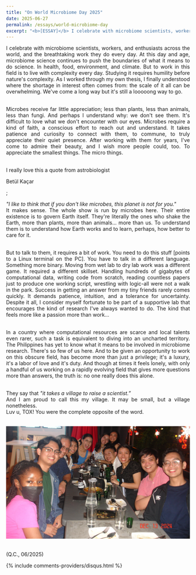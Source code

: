 ```yaml
---
title: "On World Microbiome Day 2025"
date: 2025-06-27
permalink: /essays/world-microbiome-day
excerpt: "<b>[ESSAY]</b> I celebrate with microbiome scientists, workers, and enthusiasts across the world, and the breathtaking work they do every day. At this day and age, microbiome science continues to push the boundaries of what it means to do science. In health, food, environment, and climate. But to work in this field is to live with complexity every day. Studying it requires humility before nature's complexity. As I worked through my own thesis, I finally understood where the shortage in interest often comes from: the scale of it all can be overwhelming. We've come a long way but it's still a looooong way to go."
---
```


<div style="text-align: justify;">I celebrate with microbiome scientists, workers, and enthusiasts across the world, and the breathtaking work they do every day. At this day and age, microbiome science continues to push the boundaries of what it means to do science. In health, food, environment, and climate. But to work in this field is to live with complexity every day. Studying it requires humility before nature's complexity. As I worked through my own thesis, I finally understood where the shortage in interest often comes from: the scale of it all can be overwhelming. We've come a long way but it's still a looooong way to go.<br><br>

Microbes receive far little appreciation; less than plants, less than animals, less than fungi. And perhaps I understand why: we don't see them. It's difficult to love what we don't encounter with our eyes. Microbes require a kind of faith, a conscious effort to reach out and understand. It takes patience and curiosity to connect with them, to commune, to truly appreciate their quiet presence. After working with them for years, I've come to admire their beauty, and I wish more people could, too. To appreciate the smallest things. The micro things.<br><br>

I really love this a quote from astrobiologist <div id="kacar" style="cursor:pointer;">Betül Kaçar</div>
<script>
document.getElementById('kacar').onclick = function() {
    window.open = 'https://www.kacarlab.org/people';
};
</script>;<br>
<i>"I like to think that if you don't like microbes, this planet is not for you."</i><br>
It makes sense. The whole show is run by microbes here. Their entire existence is to govern Earth itself. They're literally the ones who shake the Earth, more than plants, more than animals... more than us. To understand them is to understand how Earth works and to learn, perhaps, how better to care for it.<br><br>

But to talk to them, it requires a bit of work. You need to do this stuff [points to a Linux terminal on the PC]. You have to talk in a different language. Something more binary. Moving from wet lab to dry lab work was a different game. It required a different skillset. Handling hundreds of gigabytes of computational data, writing code from scratch, reading countless papers just to produce one working script, wrestling with logic-all were not a walk in the park. Success in getting an answer from my tiny friends rarely comes quickly. It demands patience, intuition, and a tolerance for uncertainty. Despite it all, I consider myself fortunate to be part of a supportive lab that encourages the kind of research I've always wanted to do. The kind that feels more like a passion more than work...<br><br>

In a country where computational resources are scarce and local talents even rarer, such a task is equivalent to diving into an uncharted territory. The Philippines has yet to know what it means to be involved in microbiome research. There's so few of us here. And to be given an opportunity to work on this obscure field, has become more than just a privilege; it's a luxury, it's a labor of love and it's duty. And though at times it feels lonely, with only a handful of us working on a rapidly evolving field that gives more questions more than answers, the truth is: no one really does this alone.<br><br>

They say that <i>"it takes a village to raise a scientist.”</i><br>
And I am proud to call this my village. It may be small, but a village nonetheless.<br>
Luv u, TOX! You were the complete opposite of the word.<br><br>

<img src="/images/tox2024.jpeg"><br><br>

(Q.C., 06/2025)

{% include comments-providers/disqus.html %}
